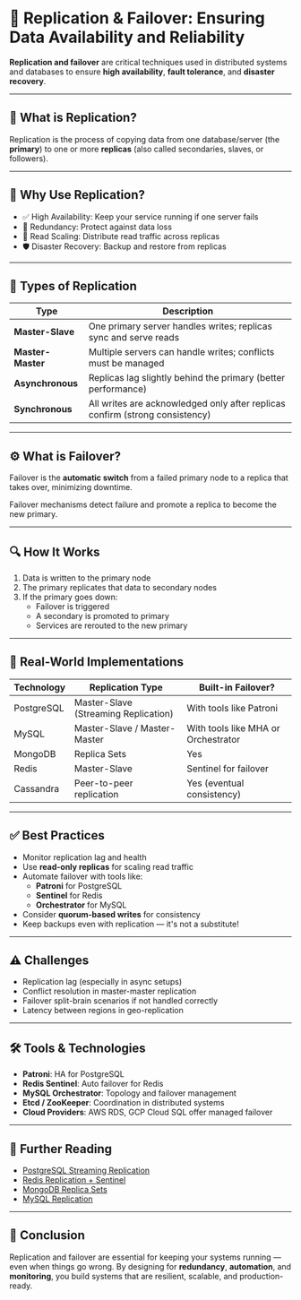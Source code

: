 # 🔁 Replication & Failover: Ensuring Data Availability and Reliability

**Replication and failover** are critical techniques used in distributed systems and databases to ensure **high availability**, **fault tolerance**, and **disaster recovery**.

---

## 📌 What is Replication?

Replication is the process of copying data from one database/server (the **primary**) to one or more **replicas** (also called secondaries, slaves, or followers).

---

## 🎯 Why Use Replication?

- ✅ High Availability: Keep your service running if one server fails
- 🔄 Redundancy: Protect against data loss
- 📖 Read Scaling: Distribute read traffic across replicas
- 🛡️ Disaster Recovery: Backup and restore from replicas

---

## 🧠 Types of Replication

| Type             | Description |
|------------------|-------------|
| **Master-Slave** | One primary server handles writes; replicas sync and serve reads |
| **Master-Master**| Multiple servers can handle writes; conflicts must be managed |
| **Asynchronous** | Replicas lag slightly behind the primary (better performance) |
| **Synchronous**  | All writes are acknowledged only after replicas confirm (strong consistency) |

---

## ⚙️ What is Failover?

Failover is the **automatic switch** from a failed primary node to a replica that takes over, minimizing downtime.

Failover mechanisms detect failure and promote a replica to become the new primary.

---

## 🔍 How It Works

1. Data is written to the primary node
2. The primary replicates that data to secondary nodes
3. If the primary goes down:
   - Failover is triggered
   - A secondary is promoted to primary
   - Services are rerouted to the new primary

---

## 🧱 Real-World Implementations

| Technology     | Replication Type     | Built-in Failover? |
|----------------|----------------------|---------------------|
| PostgreSQL     | Master-Slave (Streaming Replication) | With tools like Patroni |
| MySQL          | Master-Slave / Master-Master         | With tools like MHA or Orchestrator |
| MongoDB        | Replica Sets                          | Yes |
| Redis          | Master-Slave                          | Sentinel for failover |
| Cassandra      | Peer-to-peer replication              | Yes (eventual consistency) |

---

## ✅ Best Practices

- Monitor replication lag and health
- Use **read-only replicas** for scaling read traffic
- Automate failover with tools like:
  - **Patroni** for PostgreSQL
  - **Sentinel** for Redis
  - **Orchestrator** for MySQL
- Consider **quorum-based writes** for consistency
- Keep backups even with replication — it's not a substitute!

---

## ⚠️ Challenges

- Replication lag (especially in async setups)
- Conflict resolution in master-master replication
- Failover split-brain scenarios if not handled correctly
- Latency between regions in geo-replication

---

## 🛠 Tools & Technologies

- **Patroni**: HA for PostgreSQL
- **Redis Sentinel**: Auto failover for Redis
- **MySQL Orchestrator**: Topology and failover management
- **Etcd / ZooKeeper**: Coordination in distributed systems
- **Cloud Providers**: AWS RDS, GCP Cloud SQL offer managed failover

---

## 📘 Further Reading

- [PostgreSQL Streaming Replication](https://www.postgresql.org/docs/current/warm-standby.html)
- [Redis Replication + Sentinel](https://redis.io/docs/management/replication/)
- [MongoDB Replica Sets](https://www.mongodb.com/docs/manual/replication/)
- [MySQL Replication](https://dev.mysql.com/doc/refman/8.0/en/replication.html)

---

## 💬 Conclusion

Replication and failover are essential for keeping your systems running — even when things go wrong. By designing for **redundancy**, **automation**, and **monitoring**, you build systems that are resilient, scalable, and production-ready.

